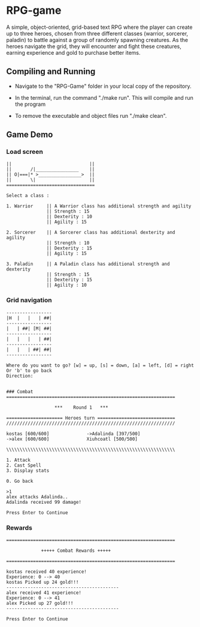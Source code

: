 # RPG-game

A simple, object-oriented, grid-based text RPG where the player can create up to three heroes, chosen from three different classes (warrior, sorcerer, paladin) to battle against a group of randomly spawning creatures. As the heroes navigate the grid, they will encounter and fight these creatures, earning experience and gold to purchase better items.


## Compiling and Running

* Navigate to the "RPG-Game" folder in your local copy of the repository.

* In the terminal, run the command "./make run". This will compile and run the program

* To remove the executable and object files run "./make clean".




## Game Demo

### Load screen
```
||                             ||
||       /|________________    ||
|| O|===|* >________________>  ||
||       \|                    ||
=================================

Select a class :

1. Warrior     || A Warrior class has additional strength and agility
               || Strength : 15
               || Dexterity : 10
               || Agility : 15

2. Sorcerer    || A Sorcerer class has additional dexterity and agility
               || Strength : 10
               || Dexterity : 15
               || Agility : 15

3. Paladin     || A Paladin class has additional strength and dexterity
               || Strength : 15
               || Dexterity : 15
               || Agility : 10

```

### Grid navigation
```
-----------------
|H  |   |   | ##|
-----------------
|   | ##| [M| ##|
-----------------
|   |   |   | ##|
-----------------
|   |   | ##| ##|
-----------------

Where do you want to go? [w] = up, [s] = down, [a] = left, [d] = right
Or 'b' to go back
Direction: 


### Combat 
===============================================================

                  ***    Round 1   ***

===================== Heroes turn =============================
///////////////////////////////////////////////////////////////

kostas [600/600]              ->Adalinda [397/500]
->alex [600/600]              Xiuhcoatl [500/500]

\\\\\\\\\\\\\\\\\\\\\\\\\\\\\\\\\\\\\\\\\\\\\\\\\\\\\\\\\\\\\\\

1. Attack
2. Cast Spell
3. Display stats

0. Go back

>1
alex attacks Adalinda..
Adalinda received 99 damage!

Press Enter to Continue
```
### Rewards
```
===============================================================

             +++++ Combat Rewards +++++

===============================================================

kostas received 40 experience!
Experience: 0 --> 40
kostas Picked up 24 gold!!!
------------------------------------------
alex received 41 experience!
Experience: 0 --> 41
alex Picked up 27 gold!!!
------------------------------------------

Press Enter to Continue

```
